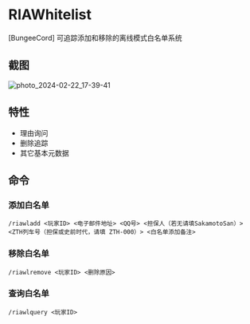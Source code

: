 # RIAWhitelist

[BungeeCord] 可追踪添加和移除的离线模式白名单系统

## 截图

![photo_2024-02-22_17-39-41](https://github.com/RIA-AED/RIAWhitelist/assets/30802565/29f3eaff-4430-430e-a574-74c70f2e04de)

## 特性

* 理由询问
* 删除追踪
* 其它基本元数据

## 命令

### 添加白名单

```
/riawladd <玩家ID> <电子邮件地址> <QQ号> <担保人（若无请填SakamotoSan）> <ZTH列车号（担保或史前时代，请填 ZTH-000）> <白名单添加备注>
```

### 移除白名单

```
/riawlremove <玩家ID> <删除原因>
```

### 查询白名单

```
/riawlquery <玩家ID>
```

